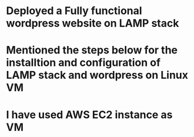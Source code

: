 # Deployed a Fully functional wordpress website on LAMP stack 
# Mentioned the steps below for the installtion and configuration of LAMP stack and wordpress on Linux VM

# I have used AWS EC2 instance as VM


